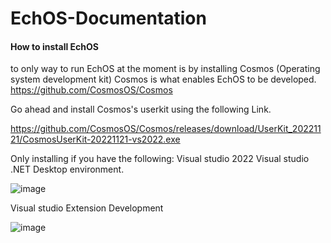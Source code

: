 # EchOS-Documentation

#### How to install EchOS

to only way to run EchOS at the moment is by 
installing Cosmos (Operating system development kit)
Cosmos is what enables EchOS to be developed.
https://github.com/CosmosOS/Cosmos

Go ahead and install Cosmos's userkit using the following Link.

https://github.com/CosmosOS/Cosmos/releases/download/UserKit_20221121/CosmosUserKit-20221121-vs2022.exe

Only installing if you have the following:
Visual studio 2022
Visual studio .NET Desktop environment.

![image](https://user-images.githubusercontent.com/117720256/209566380-a4951d2d-cd3f-4887-afea-07f807475225.png)


Visual studio Extension Development

![image](https://user-images.githubusercontent.com/117720256/209566409-70ba7060-1455-4574-85a1-52e831cbfa16.png)




